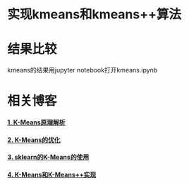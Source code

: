 # 实现kmeans和kmeans++算法

# 结果比较
kmeans的结果用jupyter notebook打开kmeans.ipynb

# 相关博客
#### [1. K-Means原理解析](https://www.cnblogs.com/huangyc/p/10224045.html)
#### [2. K-Means的优化](https://www.cnblogs.com/huangyc/p/10226492.html)
#### [3. sklearn的K-Means的使用](https://www.cnblogs.com/huangyc/p/10229064.html)
#### [4. K-Means和K-Means++实现](https://www.cnblogs.com/huangyc/p/10274001.html)
